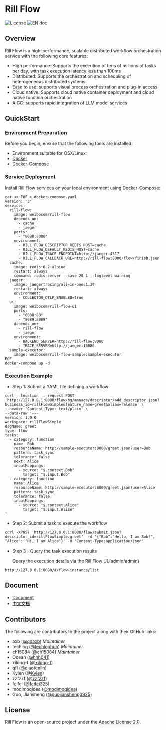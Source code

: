 # Rill Flow

[![License](https://img.shields.io/badge/license-Apache%202-4EB1BA.svg)](https://www.apache.org/licenses/LICENSE-2.0.html) [![EN doc](https://img.shields.io/badge/document-中文-red.svg)](README_zh_CN.md)

## Overview

Rill Flow is a high-performance, scalable distributed workflow orchestration service with the following core features:

- High performance: Supports the execution of tens of millions of tasks per day, with task execution latency less than 100ms
- Distributed: Supports the orchestration and scheduling of heterogeneous distributed systems
- Ease to use: supports visual process orchestration and plug-in access
- Cloud native: Supports cloud native container deployment and cloud native function orchestration
- AIGC: supports rapid integration of LLM model services

## QuickStart

### Environment Preparation

Before you begin, ensure that the following tools are installed:

- Environment suitable for OSX/Linux
- [Docker](https://docs.docker.com/engine/install/)
- [Docker-Compose](https://docs.docker.com/compose/install/)

### Service Deployment

Install Rill Flow services on your local environment using Docker-Compose:

```shell
cat << EOF > docker-compose.yaml
version: '3'
services:
  rill-flow:
    image: weibocom/rill-flow
    depends_on:
      - cache
      - jaeger
    ports:
      - "8080:8080"
    environment:
      - RILL_FLOW_DESCRIPTOR_REDIS_HOST=cache
      - RILL_FLOW_DEFAULT_REDIS_HOST=cache
      - RILL_FLOW_TRACE_ENDPOINT=http://jaeger:4317
      - RILL_FLOW_CALLBACK_URL=http://rill-flow:8080/flow/finish.json
  cache:
    image: redis:6.2-alpine
    restart: always
    command: redis-server --save 20 1 --loglevel warning
  jaeger:
    image: jaegertracing/all-in-one:1.39
    restart: always
    environment:
      - COLLECTOR_OTLP_ENABLED=true
  ui:
    image: weibocom/rill-flow-ui
    ports:
      - "8088:80"
      - "8089:8089"
    depends_on:
      - rill-flow
      - jaeger
    environment:
      - BACKEND_SERVER=http://rill-flow:8080
      - TRACE_SERVER=http://jaeger:16686
  sample-executor:
    image: weibocom/rill-flow-sample:sample-executor 
EOF
docker-compose up -d
```

### Execution Example

- Step 1: Submit a YAML file defining a workflow

```curl
curl --location  --request POST 'http://127.0.0.1:8080/flow/bg/manage/descriptor/add_descriptor.json?business_id=rillFlowSimple&feature_name=greet&alias=release' \
--header 'Content-Type: text/plain' \
--data-raw '---
version: 1.0.0
workspace: rillFlowSimple
dagName: greet
type: flow
tasks:
  - category: function
    name: Bob 
    resourceName: http://sample-executor:8000/greet.json?user=Bob
    pattern: task_sync
    tolerance: false
    next: Alice
    inputMappings:
      - source: "$.context.Bob"
        target: "$.input.Bob"
  - category: function
    name: Alice 
    resourceName: http://sample-executor:8000/greet.json?user=Alice
    pattern: task_sync
    tolerance: false
    inputMappings:
      - source: "$.context.Alice"
        target: "$.input.Alice"
'
```

- Step 2: Submit a task to execute the workflow
  
```curl
curl -XPOST 'http://127.0.0.1:8080/flow/submit.json?descriptor_id=rillFlowSimple:greet'  -d '{"Bob":"Hello, I am Bob!", "Alice": "Hi, I am Alice"}' -H 'Content-Type:application/json'
```

- Step 3：Query the task execution results

  Query the execution details via the Rill Flow UI.(admin/admin)

```curl
http://127.0.0.1:8088/#/flow-instance/list
```

## Document
* [Document](https://rill-flow.github.io/en/docs/intro)
* [中文文档](https://rill-flow.github.io/docs/intro)

## Contributors

The following are contributors to the project along with their GitHub links:

- axb       ([@qdaxb](https://github.com/qdaxb)) *Maintainer*
- techlog   ([@techloghub](https://github.com/techloghub)) *Maintainer*
- ch15084   ([@ch15084](https://github.com/ch15084)) *Maintainer*
- Ocean     ([@hhh041](https://github.com/hhh041))
- xilong-t  ([@xilong-t](https://github.com/xilong-t))
- qfl       ([@qiaofenlin](https://github.com/qiaofenlin))
- Kylen     ([@Kylen](https://github.com/Kylen0714))
- zzfzzf    ([@zzfzzf](https://github.com/zzfzzf))
- feifei    ([@feifei325](https://github.com/feifei325))
- moqimoqidea    ([@moqimoqidea](https://github.com/moqimoqidea))
- Guo, Jiansheng ([@guojiansheng0925](https://github.com/guojiansheng0925))

## License

Rill Flow is an open-source project under the [Apache License 2.0](https://www.apache.org/licenses/LICENSE-2.0).
